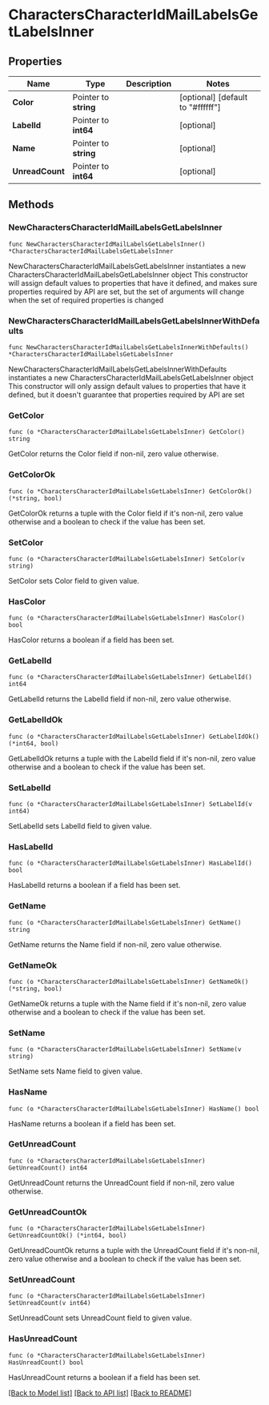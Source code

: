 # CharactersCharacterIdMailLabelsGetLabelsInner

## Properties

Name | Type | Description | Notes
------------ | ------------- | ------------- | -------------
**Color** | Pointer to **string** |  | [optional] [default to "#ffffff"]
**LabelId** | Pointer to **int64** |  | [optional] 
**Name** | Pointer to **string** |  | [optional] 
**UnreadCount** | Pointer to **int64** |  | [optional] 

## Methods

### NewCharactersCharacterIdMailLabelsGetLabelsInner

`func NewCharactersCharacterIdMailLabelsGetLabelsInner() *CharactersCharacterIdMailLabelsGetLabelsInner`

NewCharactersCharacterIdMailLabelsGetLabelsInner instantiates a new CharactersCharacterIdMailLabelsGetLabelsInner object
This constructor will assign default values to properties that have it defined,
and makes sure properties required by API are set, but the set of arguments
will change when the set of required properties is changed

### NewCharactersCharacterIdMailLabelsGetLabelsInnerWithDefaults

`func NewCharactersCharacterIdMailLabelsGetLabelsInnerWithDefaults() *CharactersCharacterIdMailLabelsGetLabelsInner`

NewCharactersCharacterIdMailLabelsGetLabelsInnerWithDefaults instantiates a new CharactersCharacterIdMailLabelsGetLabelsInner object
This constructor will only assign default values to properties that have it defined,
but it doesn't guarantee that properties required by API are set

### GetColor

`func (o *CharactersCharacterIdMailLabelsGetLabelsInner) GetColor() string`

GetColor returns the Color field if non-nil, zero value otherwise.

### GetColorOk

`func (o *CharactersCharacterIdMailLabelsGetLabelsInner) GetColorOk() (*string, bool)`

GetColorOk returns a tuple with the Color field if it's non-nil, zero value otherwise
and a boolean to check if the value has been set.

### SetColor

`func (o *CharactersCharacterIdMailLabelsGetLabelsInner) SetColor(v string)`

SetColor sets Color field to given value.

### HasColor

`func (o *CharactersCharacterIdMailLabelsGetLabelsInner) HasColor() bool`

HasColor returns a boolean if a field has been set.

### GetLabelId

`func (o *CharactersCharacterIdMailLabelsGetLabelsInner) GetLabelId() int64`

GetLabelId returns the LabelId field if non-nil, zero value otherwise.

### GetLabelIdOk

`func (o *CharactersCharacterIdMailLabelsGetLabelsInner) GetLabelIdOk() (*int64, bool)`

GetLabelIdOk returns a tuple with the LabelId field if it's non-nil, zero value otherwise
and a boolean to check if the value has been set.

### SetLabelId

`func (o *CharactersCharacterIdMailLabelsGetLabelsInner) SetLabelId(v int64)`

SetLabelId sets LabelId field to given value.

### HasLabelId

`func (o *CharactersCharacterIdMailLabelsGetLabelsInner) HasLabelId() bool`

HasLabelId returns a boolean if a field has been set.

### GetName

`func (o *CharactersCharacterIdMailLabelsGetLabelsInner) GetName() string`

GetName returns the Name field if non-nil, zero value otherwise.

### GetNameOk

`func (o *CharactersCharacterIdMailLabelsGetLabelsInner) GetNameOk() (*string, bool)`

GetNameOk returns a tuple with the Name field if it's non-nil, zero value otherwise
and a boolean to check if the value has been set.

### SetName

`func (o *CharactersCharacterIdMailLabelsGetLabelsInner) SetName(v string)`

SetName sets Name field to given value.

### HasName

`func (o *CharactersCharacterIdMailLabelsGetLabelsInner) HasName() bool`

HasName returns a boolean if a field has been set.

### GetUnreadCount

`func (o *CharactersCharacterIdMailLabelsGetLabelsInner) GetUnreadCount() int64`

GetUnreadCount returns the UnreadCount field if non-nil, zero value otherwise.

### GetUnreadCountOk

`func (o *CharactersCharacterIdMailLabelsGetLabelsInner) GetUnreadCountOk() (*int64, bool)`

GetUnreadCountOk returns a tuple with the UnreadCount field if it's non-nil, zero value otherwise
and a boolean to check if the value has been set.

### SetUnreadCount

`func (o *CharactersCharacterIdMailLabelsGetLabelsInner) SetUnreadCount(v int64)`

SetUnreadCount sets UnreadCount field to given value.

### HasUnreadCount

`func (o *CharactersCharacterIdMailLabelsGetLabelsInner) HasUnreadCount() bool`

HasUnreadCount returns a boolean if a field has been set.


[[Back to Model list]](../README.md#documentation-for-models) [[Back to API list]](../README.md#documentation-for-api-endpoints) [[Back to README]](../README.md)



